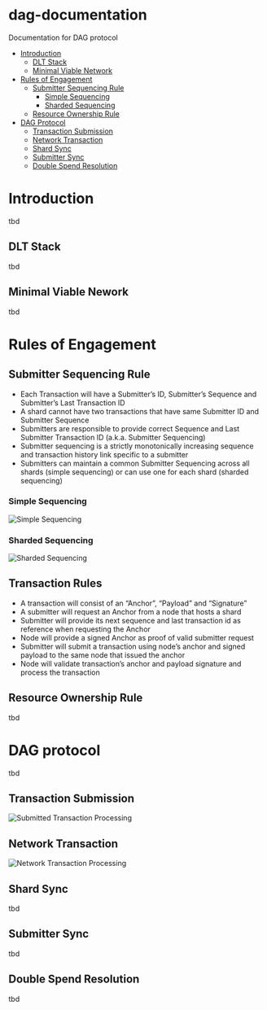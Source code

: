 # dag-documentation
Documentation for DAG protocol

* [Introduction](https://github.com/trust-net/dag-documentation#Introduction)
  * [DLT Stack](https://github.com/trust-net/dag-documentation#DLT-Stack)
  * [Minimal Viable Network](https://github.com/trust-net/dag-documentation#Minimal-Viable-Network)
* [Rules of Engagement](https://github.com/trust-net/dag-documentation#Rules-of-Engagement)
  * [Submitter Sequencing Rule](https://github.com/trust-net/dag-documentation#Submitter-Sequencing-Rule)
    * [Simple Sequencing](https://github.com/trust-net/dag-documentation#Simple-Sequencing)
    * [Sharded Sequencing](https://github.com/trust-net/dag-documentation#Sharded-Sequencing)
  * [Resource Ownership Rule](https://github.com/trust-net/dag-documentation#Resource-Ownership-Rule)
* [DAG Protocol](https://github.com/trust-net/dag-documentation#DAG-Protocol)
  * [Transaction Submission](https://github.com/trust-net/dag-documentation#Transaction-Submission)
  * [Network Transaction](https://github.com/trust-net/dag-documentation#Network-Transaction)
  * [Shard Sync](https://github.com/trust-net/dag-documentation#Shard-Sync)
  * [Submitter Sync](https://github.com/trust-net/dag-documentation#Submitter-sync)
  * [Double Spend Resolution](https://github.com/trust-net/dag-documentation#Double-Spend-Resolution)

# Introduction
tbd

## DLT Stack
tbd

## Minimal Viable Nework
tbd

# Rules of Engagement

## Submitter Sequencing Rule
* Each Transaction will have a Submitter’s ID, Submitter’s Sequence and Submitter’s Last Transaction ID
* A shard cannot have two transactions that have same Submitter ID and Submitter Sequence
* Submitters are responsible to provide correct Sequence and Last Submitter Transaction ID (a.k.a. Submitter Sequencing)
* Submitter sequencing is a strictly monotonically increasing sequence and transaction history link specific to a submitter
* Submitters can maintain a common Submitter Sequencing across all shards (simple sequencing) or can use one for each shard (sharded sequencing)

### Simple Sequencing
![Simple Sequencing][simple-seq]

### Sharded Sequencing
![Sharded Sequencing][sharded-seq]

## Transaction Rules
* A transaction will consist of an “Anchor”, “Payload” and “Signature”
* A submitter will request an Anchor from a node that hosts a shard
* Submitter will provide its next sequence and last transaction id as reference when requesting the Anchor
* Node will provide a signed Anchor as proof of valid submitter request
* Submitter will submit a transaction using node’s anchor and signed payload to the same node that issued the anchor
* Node will validate transaction’s anchor and payload signature and process the transaction

## Resource Ownership Rule
tbd

# DAG protocol
tbd

## Transaction Submission
![Submitted Transaction Processing][submitted-tx]

## Network Transaction
![Network Transaction Processing][network-tx]

## Shard Sync
tbd

## Submitter Sync
tbd

## Double Spend Resolution
tbd


[network-tx]: https://raw.githubusercontent.com/trust-net/dag-documentation/master/images/Network%20Transaction.png "Network Transaction Processing"
[submitted-tx]: https://raw.githubusercontent.com/trust-net/dag-documentation/master/images/Transaction%20Submission.png "Submitted Transaction Processing"
[simple-seq]: https://raw.githubusercontent.com/trust-net/dag-documentation/master/images/SimpleSequencing.png "Simple Sequencing Example"
[sharded-seq]: https://raw.githubusercontent.com/trust-net/dag-documentation/master/images/ShardedSequencing.png "Sharded Sequencing Example"
